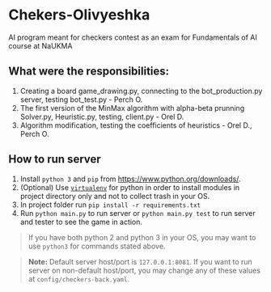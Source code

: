 # Chekers-Olivyeshka
AI program meant for checkers contest as an exam for Fundamentals of AI course at NaUKMA

## What were the responsibilities:
1. Creating a board game_drawing.py, connecting to the bot_production.py server, testing bot_test.py - Perch O.
2. The first version of the MinMax algorithm with alpha-beta prunning Solver.py, Heuristic.py, testing, client.py - Orel D.
3. Algorithm modification, testing the coefficients of heuristics - Orel D., Perch O.


## How to run server
1. Install `python 3` and `pip` from https://www.python.org/downloads/.
2. (Optional) Use [`virtualenv`](https://packaging.python.org/guides/installing-using-pip-and-virtual-environments/) for python in order to install modules in project directory only and not to collect trash in your OS.
3. In project folder run `pip install -r requirements.txt`
4. Run `python main.py` to run server or `python main.py test` to run server and tester to see the game in action.
> If you have both python 2 and python 3 in your OS, you may want to use `python3` for commands stated above.

> **Note:** Default server host/port is `127.0.0.1:8081`. If you want to run server on non-default host/port, you may change any of these values at `config/checkers-back.yaml`. 
